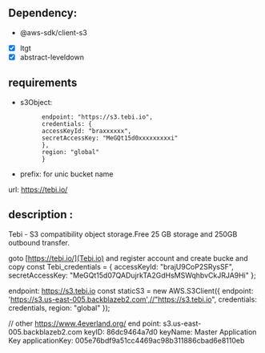## Dependency:

- @aws-sdk/client-s3
- [x] ltgt
- [x] abstract-leveldown

## requirements

- s3Object:
  ```const s3 = {
        endpoint: "https://s3.tebi.io",
        credentials: {
        accessKeyId: "braxxxxxx",
        secretAccessKey: "MeGQt15d0xxxxxxxxxi"
        },
        region: "global"
        }
  ```
- prefix:
  for unic bucket name

url: https://tebi.io/

## description :

Tebi - S3 compatibility object storage.Free 25 GB storage and 250GB outbound transfer.

goto [https://tebi.io/](Tebi.io) and register account and create bucke and copy
const Tebi_credentials = {
accessKeyId: "brajU9CoP2SRysSF",
secretAccessKey: "MeGQt15d07QADujrkTA2GdHsMSWqhbvCkJRJA9Hi"
};

endpoint: https://s3.tebi.io
const staticS3 = new AWS.S3Client({
endpoint: 'https://s3.us-east-005.backblazeb2.com',//"https://s3.tebi.io",
credentials: credentials,
region: "global"
});

// other
https://www.4everland.org/
end point: s3.us-east-005.backblazeb2.com
keyID: 86dc9464a7d0
keyName: Master Application Key
applicationKey: 005e76bdf9a51cc4469ac98b311886cbad6e8110eb

